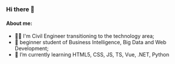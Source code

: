 ### Hi there 👋

#### About me:

- 👷‍♂️ I'm Civil Engineer transitioning to the technology area;
- 🔭 beginner student of Business Intelligence, Big Data and Web Development; 
- 🌱 I’m currently learning HTML5, CSS, JS, TS, Vue, .NET, Python

